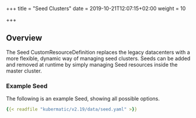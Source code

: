 +++
title = "Seed Clusters"
date = 2019-10-21T12:07:15+02:00
weight = 10

+++

## Overview

The Seed CustomResourceDefinition replaces the legacy datacenters with
a more flexible, dynamic way of managing seed clusters. Seeds can be added and removed at runtime by simply
managing Seed resources inside the master cluster.

### Example Seed

The following is an example Seed, showing all possible options.

```yaml
{{< readfile "kubermatic/v2.19/data/seed.yaml" >}}
```
